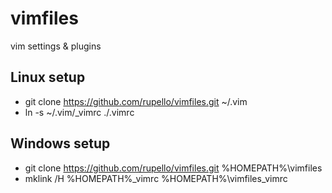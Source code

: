 vimfiles
========

vim settings &amp; plugins

Linux setup
--
* git clone https://github.com/rupello/vimfiles.git ~/.vim
* ln -s ~/.vim/_vimrc ./.vimrc

Windows setup
--
* git clone https://github.com/rupello/vimfiles.git %HOMEPATH%\vimfiles
* mklink /H %HOMEPATH%\_vimrc %HOMEPATH%\vimfiles\_vimrc 




